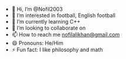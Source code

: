 - 👋 Hi, I’m @Nofil2003
- 👀 I’m interested in football, English football
- 🌱 I’m currently learning C++
- 💞️ I’m looking to collaborate on 
- 📫 How to reach me nofilalikhan@gmail.com
- 😄 Pronouns: He/Him
- ⚡ Fun fact: I like philosophy and math

<!---
Nofil2003/Nofil2003 is a ✨ special ✨ repository because its `README.md` (this file) appears on your GitHub profile.
You can click the Preview link to take a look at your changes.
--->
